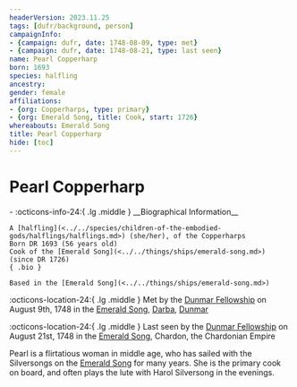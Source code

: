 ```yaml
---
headerVersion: 2023.11.25
tags: [dufr/background, person]
campaignInfo:
- {campaign: dufr, date: 1748-08-09, type: met}
- {campaign: dufr, date: 1748-08-21, type: last seen}
name: Pearl Copperharp
born: 1693
species: halfling
ancestry:
gender: female
affiliations:
- {org: Copperharps, type: primary}
- {org: Emerald Song, title: Cook, start: 1726}
whereabouts: Emerald Song
title: Pearl Copperharp
hide: [toc]
---
```


# Pearl Copperharp
<div class="grid cards ext-narrow-margin ext-one-column" markdown>
- :octicons-info-24:{ .lg .middle } __Biographical Information__

    A [halfling](<../../species/children-of-the-embodied-gods/halflings/halflings.md>) (she/her), of the Copperharps  
    Born DR 1693 (56 years old)  
    Cook of the [Emerald Song](<../../things/ships/emerald-song.md>) (since DR 1726)  
    { .bio }

    Based in the [Emerald Song](<../../things/ships/emerald-song.md>)
</div>



:octicons-location-24:{ .lg .middle } Met by the [Dunmar Fellowship](<../pcs/dunmar-fellowship/dunmar-fellowship.md>) on August 9th, 1748 in the [Emerald Song](<../../things/ships/emerald-song.md>), [Darba](<../../gazetteer/greater-dunmar/realms/dunmar/coastal-dunmar/darba/darba.md>), [Dunmar](<../../gazetteer/greater-dunmar/realms/dunmar/dunmar.md>)  



:octicons-location-24:{ .lg .middle } Last seen by the [Dunmar Fellowship](<../pcs/dunmar-fellowship/dunmar-fellowship.md>) on August 21st, 1748 in the [Emerald Song](<../../things/ships/emerald-song.md>), Chardon, the Chardonian Empire  


Pearl is a flirtatious woman in middle age, who has sailed with the Silversongs on the [Emerald Song](<../../things/ships/emerald-song.md>) for many years. She is the primary cook on board, and often plays the lute with Harol Silversong in the evenings. 